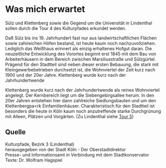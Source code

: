 Was mich erwartet
=================

Sülz und Klettenberg sowie die Gegend um die Universität in Lindenthal sollen durch die Tour 4 des Kulturpfades erkundet werden.

Daß Sülz bis ins 19. Jahrhundert fast nur aus landwirtschaftlichen Flächen sowie zahireichen Höfen bestand,
ist heute kaum noch nachzuvollziehen. Lediglich das Weißhaus erinnert als einzig erhaltenes Hofgut daran.
Die neuzeitliche Entwicklung des Vorortes beginnt erst 1845 mit dem Bau von Arbeiterhäusern in dem Bereich
zwischen Marsiliusstraße und Sülzgürtel. Prägend für den Stadtteil sind neben dieser ersten Bebauung, die stark mit
Kleingewerbebetrieben durchsetzt ist, die Wohnviertel der Zeit kurz nach 1900 und der 20er Jahre. Klettenberg wurde kurz nach der Jahrhundertwende

Klettenberg wurde kurz nach der Jahrhundertwende als reines Wohnviertel angelegt. Der Kernbereich liegt um die Siebengebirgsallee herum. In den 20er Jahren entstehen
hier dann zahlreiche Siedlungsbauten und um den Klettenbergpa<rk Einfamilienhäuser. Charakteristisch für den Stadtteil ist besonders die heute in Köln kaum
noch anzutreffende starke Durchgrünung mit Alleen, Plätzen und Vorgärten. (Zu Lindenthal siehe <a href="index.html?id=05315000-b03-t05">Tour 5</a>)

Quelle
------

Kulturpfade, Bezirk 3 (Lindenthal)  
herausgegeben von der Stadt Köln - Der Oberstadtdirektor  
Presse- und Informationsamt in Verbindung mit dem Stadtkonservator  
Texte: Dr. Wolfram Hagspiel
